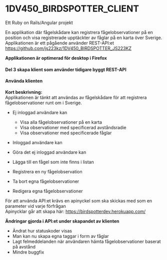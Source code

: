 # 1DV450_BIRDSPOTTER_CLIENT
Ett Ruby on Rails/Angular projekt

En applikation där fågelskådare kan registrera fågelobservationer på en position och visa registrerade upptäckter av fåglar på en karta över Sverige. Applikationen är ett pågående använder REST-API:et https://github.com/js223kz/1DV450_BIRDSPOTTER_JS223KZ

**Applikationen är optimerad för desktop i Firefox**

#### Del 3 skapa klient som använder tidigare byggt REST-API

#### Använda klienten

**Kort beskrivning:**</br>
Applikationen är tänkt att användas av fågelskådare för att registrera fågelobservationer runt om i Sverige.
  
  * Ej inloggad användare kan
      * Visa alla fågelobservationer på en karta
      * Visa observationer med specificerad avståndsradie
      * Visa observationer med specificerade fåglar
  
  * Inloggad användare kan
  * Göra det ej inloggad användare kan
  * Lägga till en fågel som inte finns i listan
  * Registrera en ny fågelobservation
  * Ta bort egna fågelobservationer
  * Redigera egna fågelobservationer

För att använda API:et krävs en apinyckel som ska skickas med som en parameter vid varje förfrågan</br> 
Apinycklar går att skapa här: https://birdspotterdev.herokuapp.com/

**Ändringar gjorda i API:et under skapandet av klienten**</br>
* Ändrat hur statuskoder visas
* Man kan nu skapa egna taggar i form av fåglar
* Lagt felmeddelanden när användaren hämta fågelobservationer baserat på avstånd
* Mindre buggfix
